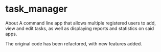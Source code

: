 ﻿# task_manager
About
A command line app that allows multiple registered users to add, view and edit tasks, as well as displaying reports and statistics on said apps.

The original code has been refactored, with new features added.
